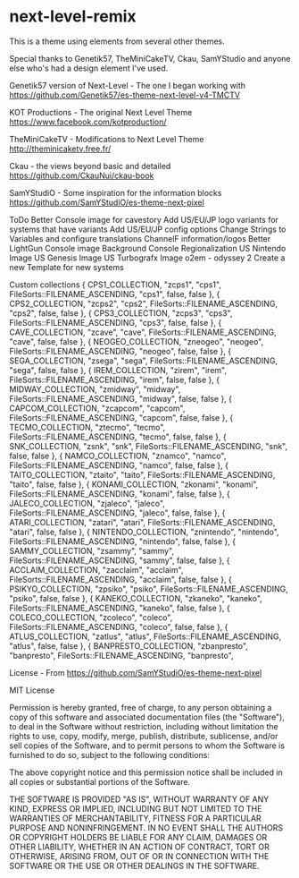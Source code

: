 # next-level-remix
This is a theme using elements from several other themes.

Special thanks to Genetik57, TheMiniCakeTV, Ckau, SamYStudio and anyone else who's had a design element I've used.  

Genetik57 version of Next-Level - The one I began working with
https://github.com/Genetik57/es-theme-next-level-v4-TMCTV

KOT Productions - The original Next Level Theme
https://www.facebook.com/kotproduction/

TheMiniCakeTV - Modifications to Next Level Theme
http://theminicaketv.free.fr/

Ckau - the views beyond basic and detailed
https://github.com/CkauNui/ckau-book

SamYStudiO - Some inspiration for the information blocks
https://github.com/SamYStudiO/es-theme-next-pixel

ToDo
Better Console image for cavestory
Add US/EU/JP logo variants for systems that have variants
Add US/EU/JP config options
Change Strings to Variables and configure translations
ChannelF information/logos
Better LightGun Console image
Background Console Regionalization
US Nintendo Image
US Genesis Image
US Turbografx Image
o2em - odyssey 2
Create a new Template for new systems

Custom collections
		{ CPS1_COLLECTION,      "zcps1",       "cps1",                  FileSorts::FILENAME_ASCENDING,    "cps1",                    false,       false },
		{ CPS2_COLLECTION,      "zcps2",       "cps2",                  FileSorts::FILENAME_ASCENDING,    "cps2",                    false,       false },
		{ CPS3_COLLECTION,      "zcps3",       "cps3",                  FileSorts::FILENAME_ASCENDING,    "cps3",                    false,       false },
		{ CAVE_COLLECTION,      "zcave",       "cave",                  FileSorts::FILENAME_ASCENDING,    "cave",                    false,       false },
		{ NEOGEO_COLLECTION,    "zneogeo",     "neogeo",                FileSorts::FILENAME_ASCENDING,    "neogeo",                  false,       false },
		{ SEGA_COLLECTION,      "zsega",       "sega",                  FileSorts::FILENAME_ASCENDING,    "sega",                    false,       false },
		{ IREM_COLLECTION,      "zirem",       "irem",                  FileSorts::FILENAME_ASCENDING,    "irem",                    false,       false },
		{ MIDWAY_COLLECTION,    "zmidway",     "midway",                FileSorts::FILENAME_ASCENDING,    "midway",                  false,       false },
		{ CAPCOM_COLLECTION,    "zcapcom",     "capcom",                FileSorts::FILENAME_ASCENDING,    "capcom",                  false,       false },
		{ TECMO_COLLECTION,     "ztecmo",      "tecmo",                 FileSorts::FILENAME_ASCENDING,    "tecmo",                   false,       false },
		{ SNK_COLLECTION,       "zsnk",        "snk",                   FileSorts::FILENAME_ASCENDING,    "snk",                     false,       false },
		{ NAMCO_COLLECTION,     "znamco",      "namco",                 FileSorts::FILENAME_ASCENDING,    "namco",                   false,       false },
		{ TAITO_COLLECTION,     "ztaito",      "taito",                 FileSorts::FILENAME_ASCENDING,    "taito",                   false,       false },
		{ KONAMI_COLLECTION,    "zkonami",     "konami",                FileSorts::FILENAME_ASCENDING,    "konami",                  false,       false },
		{ JALECO_COLLECTION,    "zjaleco",     "jaleco",                FileSorts::FILENAME_ASCENDING,    "jaleco",                  false,       false },
		{ ATARI_COLLECTION,     "zatari",      "atari",                 FileSorts::FILENAME_ASCENDING,    "atari",                   false,       false },
		{ NINTENDO_COLLECTION,  "znintendo",   "nintendo",              FileSorts::FILENAME_ASCENDING,    "nintendo",                false,       false },
		{ SAMMY_COLLECTION,     "zsammy",      "sammy",                 FileSorts::FILENAME_ASCENDING,    "sammy",                   false,       false },
		{ ACCLAIM_COLLECTION,   "zacclaim",    "acclaim",               FileSorts::FILENAME_ASCENDING,    "acclaim",                 false,       false },
		{ PSIKYO_COLLECTION,    "zpsiko",      "psiko",                 FileSorts::FILENAME_ASCENDING,    "psiko",                   false,       false },
		{ KANEKO_COLLECTION,    "zkaneko",     "kaneko",                FileSorts::FILENAME_ASCENDING,    "kaneko",                  false,       false },
		{ COLECO_COLLECTION,    "zcoleco",     "coleco",                FileSorts::FILENAME_ASCENDING,    "coleco",                  false,       false },
		{ ATLUS_COLLECTION,     "zatlus",      "atlus",                 FileSorts::FILENAME_ASCENDING,    "atlus",                   false,       false },
		{ BANPRESTO_COLLECTION, "zbanpresto",  "banpresto",             FileSorts::FILENAME_ASCENDING,    "banpresto",  


License - From https://github.com/SamYStudiO/es-theme-next-pixel

MIT License

Permission is hereby granted, free of charge, to any person obtaining a copy of this software and associated documentation files (the "Software"), to deal in the Software without restriction, including without limitation the rights to use, copy, modify, merge, publish, distribute, sublicense, and/or sell copies of the Software, and to permit persons to whom the Software is furnished to do so, subject to the following conditions:

The above copyright notice and this permission notice shall be included in all copies or substantial portions of the Software.

THE SOFTWARE IS PROVIDED "AS IS", WITHOUT WARRANTY OF ANY KIND, EXPRESS OR IMPLIED, INCLUDING BUT NOT LIMITED TO THE WARRANTIES OF MERCHANTABILITY, FITNESS FOR A PARTICULAR PURPOSE AND NONINFRINGEMENT. IN NO EVENT SHALL THE AUTHORS OR COPYRIGHT HOLDERS BE LIABLE FOR ANY CLAIM, DAMAGES OR OTHER LIABILITY, WHETHER IN AN ACTION OF CONTRACT, TORT OR OTHERWISE, ARISING FROM, OUT OF OR IN CONNECTION WITH THE SOFTWARE OR THE USE OR OTHER DEALINGS IN THE SOFTWARE.
